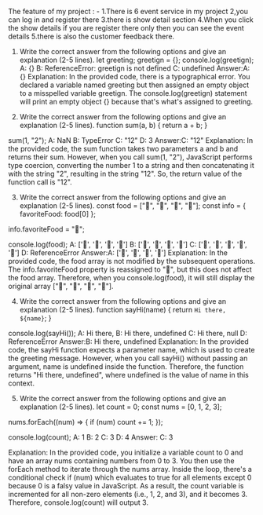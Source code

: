 The feature of my project : -
1.There is 6 event service in my project
2,you can log in and register there
3.there is show detail section
4.When you click the show details if you are register there only then you can see the event details
5.there is also the customer feedback there.





1. Write the correct answer from the following options and give an explanation (2-5 lines).
let greeting;
greetign = {};
console.log(greetign);
A: {}
B: ReferenceError: greetign is not defined
C: undefined
Answer:A: {}
Explanation: In the provided code, there is a typographical error. You declared a variable named greeting but then assigned an empty object to a misspelled variable greetign. The console.log(greetign) statement will print an empty object {} because that's what's assigned to greeting.




2. Write the correct answer from the following options and give an explanation (2-5 lines).
function sum(a, b) {
  return a + b;
}

sum(1, "2");
A: NaN
B: TypeError
C: "12"
D: 3
Answer:C: "12"
Explanation: In the provided code, the sum function takes two parameters a and b and returns their sum. However, when you call sum(1, "2"), JavaScript performs type coercion, converting the number 1 to a string and then concatenating it with the string "2", resulting in the string "12". So, the return value of the function call is "12".





3. Write the correct answer from the following options and give an explanation (2-5 lines).
const food = ["🍕", "🍫", "🥑", "🍔"];
const info = { favoriteFood: food[0] };

info.favoriteFood = "🍝";

console.log(food);
A: ['🍕', '🍫', '🥑', '🍔']
B: ['🍝', '🍫', '🥑', '🍔']
C: ['🍝', '🍕', '🍫', '🥑', '🍔']
D: ReferenceError
Answer:A: ['🍕', '🍫', '🥑', '🍔']
Explanation: In the provided code, the food array is not modified by the subsequent operations. The info.favoriteFood property is reassigned to "🍝", but this does not affect the food array. Therefore, when you console.log(food), it will still display the original array ["🍕", "🍫", "🥑", "🍔"].





4. Write the correct answer from the following options and give an explanation (2-5 lines).
function sayHi(name) {
  return `Hi there, ${name}`;
}

console.log(sayHi());
A: Hi there,
B: Hi there, undefined
C: Hi there, null
D: ReferenceError
Answer:B: Hi there, undefined
Explanation: In the provided code, the sayHi function expects a parameter name, which is used to create the greeting message. However, when you call sayHi() without passing an argument, name is undefined inside the function. Therefore, the function returns "Hi there, undefined", where undefined is the value of name in this context.





5. Write the correct answer from the following options and give an explanation (2-5 lines).
let count = 0;
const nums = [0, 1, 2, 3];

nums.forEach((num) => {
  if (num) count += 1;
});

console.log(count);
A: 1
B: 2
C: 3
D: 4
Answer:
C: 3

Explanation: In the provided code, you initialize a variable count to 0 and have an array nums containing numbers from 0 to 3. You then use the forEach method to iterate through the nums array. Inside the loop, there's a conditional check if (num) which evaluates to true for all elements except 0 because 0 is a falsy value in JavaScript. As a result, the count variable is incremented for all non-zero elements (i.e., 1, 2, and 3), and it becomes 3. Therefore, console.log(count) will output 3.
